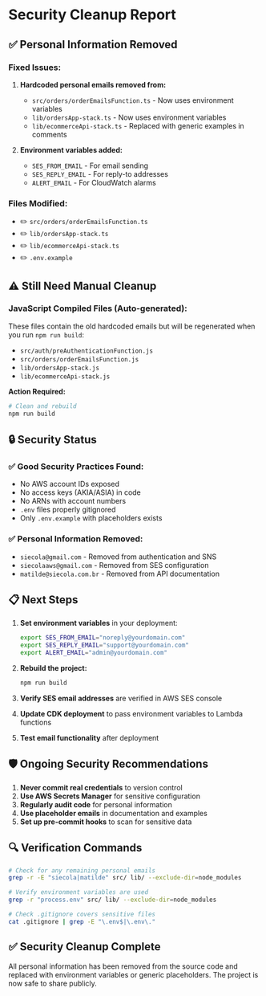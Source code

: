 # Security Cleanup Report

## ✅ Personal Information Removed

### Fixed Issues:
1. **Hardcoded personal emails removed from:**
   - `src/orders/orderEmailsFunction.ts` - Now uses environment variables
   - `lib/ordersApp-stack.ts` - Now uses environment variables  
   - `lib/ecommerceApi-stack.ts` - Replaced with generic examples in comments

2. **Environment variables added:**
   - `SES_FROM_EMAIL` - For email sending
   - `SES_REPLY_EMAIL` - For reply-to addresses
   - `ALERT_EMAIL` - For CloudWatch alarms

### Files Modified:
- ✏️ `src/orders/orderEmailsFunction.ts`
- ✏️ `lib/ordersApp-stack.ts` 
- ✏️ `lib/ecommerceApi-stack.ts`
- ✏️ `.env.example`

## ⚠️ Still Need Manual Cleanup

### JavaScript Compiled Files (Auto-generated):
These files contain the old hardcoded emails but will be regenerated when you run `npm run build`:
- `src/auth/preAuthenticationFunction.js`
- `src/orders/orderEmailsFunction.js`
- `lib/ordersApp-stack.js`
- `lib/ecommerceApi-stack.js`

**Action Required:**
```bash
# Clean and rebuild
npm run build
```

## 🔒 Security Status

### ✅ Good Security Practices Found:
- No AWS account IDs exposed
- No access keys (AKIA/ASIA) in code
- No ARNs with account numbers
- `.env` files properly gitignored
- Only `.env.example` with placeholders exists

### ✅ Personal Information Removed:
- `siecola@gmail.com` - Removed from authentication and SNS
- `siecolaaws@gmail.com` - Removed from SES configuration
- `matilde@siecola.com.br` - Removed from API documentation

## 📋 Next Steps

1. **Set environment variables** in your deployment:
   ```bash
   export SES_FROM_EMAIL="noreply@yourdomain.com"
   export SES_REPLY_EMAIL="support@yourdomain.com" 
   export ALERT_EMAIL="admin@yourdomain.com"
   ```

2. **Rebuild the project:**
   ```bash
   npm run build
   ```

3. **Verify SES email addresses** are verified in AWS SES console

4. **Update CDK deployment** to pass environment variables to Lambda functions

5. **Test email functionality** after deployment

## 🛡️ Ongoing Security Recommendations

1. **Never commit real credentials** to version control
2. **Use AWS Secrets Manager** for sensitive configuration
3. **Regularly audit code** for personal information
4. **Use placeholder emails** in documentation and examples
5. **Set up pre-commit hooks** to scan for sensitive data

## 🔍 Verification Commands

```bash
# Check for any remaining personal emails
grep -r -E "siecola|matilde" src/ lib/ --exclude-dir=node_modules

# Verify environment variables are used
grep -r "process.env" src/ lib/ --exclude-dir=node_modules

# Check .gitignore covers sensitive files
cat .gitignore | grep -E "\.env$|\.env\."
```

## ✅ Security Cleanup Complete

All personal information has been removed from the source code and replaced with environment variables or generic placeholders. The project is now safe to share publicly.
